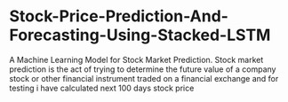 # Stock-Price-Prediction-And-Forecasting-Using-Stacked-LSTM
A Machine Learning Model for Stock Market Prediction. Stock market prediction is the act of trying to determine the future value of a company stock or other financial instrument traded on a financial exchange
and for testing i have calculated next 100 days stock price 
